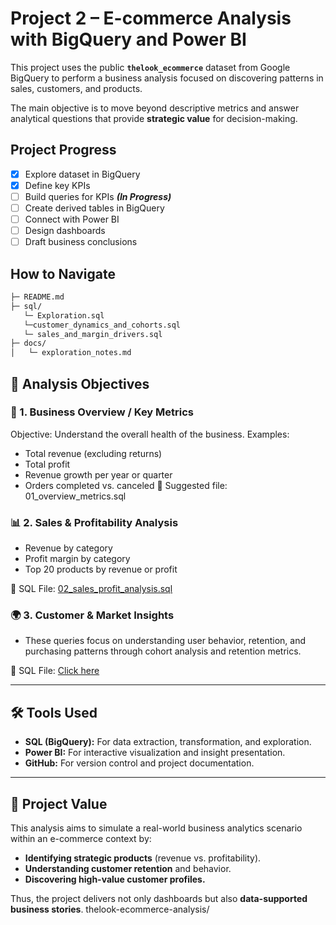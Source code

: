 # Project 2 – E-commerce Analysis with BigQuery and Power BI

This project uses the public **`thelook_ecommerce`** dataset from Google BigQuery to perform a business analysis focused on discovering patterns in sales, customers, and products.

The main objective is to move beyond descriptive metrics and answer analytical questions that provide **strategic value** for decision-making.
## Project Progress
- [x] Explore dataset in BigQuery
- [x] Define key KPIs
- [ ] Build queries for KPIs ***(In Progress)***
- [ ] Create derived tables in BigQuery
- [ ] Connect with Power BI
- [ ] Design dashboards
- [ ] Draft business conclusions
## How to Navigate
``` MARKDOWN
├─ README.md
├─ sql/
   └─ Exploration.sql
   └─customer_dynamics_and_cohorts.sql
   └─ sales_and_margin_drivers.sql
├─ docs/
│   └─ exploration_notes.md
```

## 🎯 Analysis Objectives

### 🧭 1. Business Overview / Key Metrics
Objective: Understand the overall health of the business.
Examples:
* Total revenue (excluding returns)
* Total profit
* Revenue growth per year or quarter
* Orders completed vs. canceled
📄 Suggested file: 01_overview_metrics.sql

### 📊 2. Sales & Profitability Analysis
* Revenue by category
* Profit margin by category
* Top 20 products by revenue or profit

📄 SQL File: [02_sales_profit_analysis.sql](sql/02_sales_profit_analysis.sql) 

### 🌍 3. Customer & Market Insights
* These queries focus on understanding user behavior, retention, and purchasing patterns through cohort analysis and retention metrics. 
  
📄 SQL File: [Click here](customer_dynamics_and_cohorts.sql) 

---

## 🛠️ Tools Used
* **SQL (BigQuery):** For data extraction, transformation, and exploration.
* **Power BI:** For interactive visualization and insight presentation.
* **GitHub:** For version control and project documentation.

---

## 🚀 Project Value

This analysis aims to simulate a real-world business analytics scenario within an e-commerce context by:

* **Identifying strategic products** (revenue vs. profitability).
* **Understanding customer retention** and behavior.
* **Discovering high-value customer profiles.**

Thus, the project delivers not only dashboards but also **data-supported business stories**.
thelook-ecommerce-analysis/


